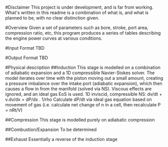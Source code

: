 #Disclaimer
This project is under development, and is far from working. What's written in this readme is a combination of what is, and what is planned to be, with no clear distinction given.

#Overview
Given a set of parameters such as bore, stroke, port area, compression ratio, etc, this program produces a series of tables describing the engine power curves at various conditions.

#Input Format
TBD

#Output Format
TBD

#Physical description
##Induction
This stage is modelled on a combination of adiabatic expansion and a 1D compressible Navier-Stokes solver. The model iterates over time with the piston moving out a small amount, creating a pressure imbalance over the intake port (adiabatic expansion), which then causes a flow in from the manifold (solved via NS). Viscous effects are ignored, and an ideal gas EoS is used.
1D inviscid, compressible NS:
dv/dt + v.dv/dx = dP/dx . 1/rho
Calculate dP/dt via ideal gas equation based on movement of gas (i.e. calculate net change of n in a cell, then recalculate P = nRt/V)

##Compression
This stage is modelled purely on adiabatic compression

##Combustion/Expansion
To be determined

##Exhaust
Essentially a reverse of the induction stage 